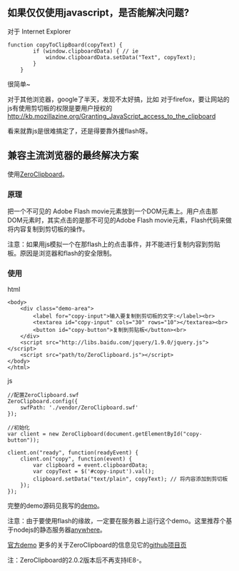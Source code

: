 ## 如果仅仅使用javascript，是否能解决问题?
对于 Internet Explorer
```
function copyToClipBoard(copyText) {
        if (window.clipboardData) { // ie
            window.clipboardData.setData("Text", copyText);
        }
    }
```
很简单~

对于其他浏览器，google了半天，发现不太好搞，比如
对于firefox，要让网站的js有使用剪切板的权限是要用户授权的 http://kb.mozillazine.org/Granting_JavaScript_access_to_the_clipboard

看来就靠js是很难搞定了，还是得要靠外援flash呀。

## 兼容主流浏览器的最终解决方案
使用[ZeroClipboard](https://github.com/zeroclipboard/ZeroClipboard)。

### 原理
把一个不可见的 Adobe Flash movie元素放到一个DOM元素上。用户点击那DOM元素时，其实点击的是那不可见的Adobe Flash movie元素，Flash代码来做将内容复制到剪切板的操作。

注意：如果用js模拟一个在那flash上的点击事件，并不能进行复制内容到剪贴板。原因是浏览器和flash的安全限制。

### 使用
html
```
<body>
	<div class="demo-area">
		<label for="copy-input">输入要复制到剪切板的文字:</label><br>
		<textarea id="copy-input" cols="30" rows="10"></textarea><br>
		<button id="copy-button">复制到剪贴板</button><br>
	</div>
    <script src="http://libs.baidu.com/jquery/1.9.0/jquery.js"></script>
    <script src="path/to/ZeroClipboard.js"></script>
</body>
</html>
```

js
```
//配置ZeroClipboard.swf
ZeroClipboard.config({
    swfPath: './vendor/ZeroClipboard.swf'
});

//初始化
var client = new ZeroClipboard(document.getElementById("copy-button"));

client.on("ready", function(readyEvent) {
    client.on("copy", function(event) {
        var clipboard = event.clipboardData;
        var copyText = $('#copy-input').val();
        clipboard.setData("text/plain", copyText); // 将内容添加到剪切板
    });
});
```

完整的demo源码见我写的[demo](https://github.com/iamjoel/front-end-resource/blob/master/learn/copyToClipboard/demo.html)。

注意：由于要使用flash的缘故，一定要在服务器上运行这个demo。这里推荐个基于nodejs的静态服务器[anywhere](https://www.npmjs.org/package/anywhere)。

[官方demo](//zeroclipboard.org/#demo)
更多的关于ZeroClipboard的信息见它的[github项目页](https://github.com/zeroclipboard/ZeroClipboard)

注：ZeroClipboard的2.0.2版本后不再支持IE8-。


